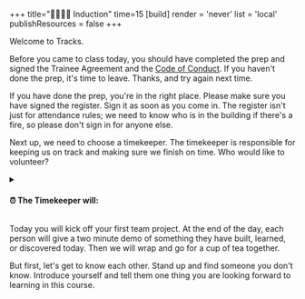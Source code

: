 +++
title="🫱🏽‍🫲🏾 Induction"
time=15
[build]
  render = 'never'
  list = 'local'
  publishResources = false
+++

Welcome to Tracks.

Before you came to class today, you should have completed the prep and signed the Trainee Agreement and the [Code of Conduct](https://codeyourfuture.io/about/code-of-conduct/). If you haven't done the prep, it's time to leave. Thanks, and try again next time.

If you have done the prep, you're in the right place. Please make sure you have signed the register. Sign it as soon as you come in. The register isn't just for attendance rules; we need to know who is in the building if there's a fire, so please don't sign in for anyone else.

Next up, we need to choose a timekeeper. The timekeeper is responsible for keeping us on track and making sure we finish on time. Who would like to volunteer?

<details>
<summary>

#### ⏰ The Timekeeper will:

</summary>

- [ ] Announce the start of an activity and how long it will take (check everyone is listening)
- [ ] Manage any whole class timers that are used in an activity
- [ ] Give people a 10-minute wrap-up warning before the end of an activity
- [ ] Announce the end of an activity and what happens next
</details>

Today you will kick off your first team project. At the end of the day, each person will give a two minute demo of something they have built, learned, or discovered today. Then we will wrap and go for a cup of tea together.

But first, let's get to know each other. Stand up and find someone you don't know. Introduce yourself and tell them one thing you are looking forward to learning in this course.
